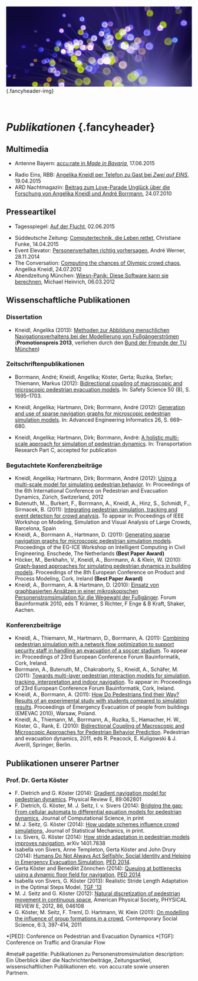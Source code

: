 ![](/img/accurate-bild-3.jpg) {.fancyheader-img}
# *<br />Publikationen* {.fancyheader}


## Multimedia

* Antenne Bayern: [accu:rate in *Made in Bavaria*](/news:2015-06-17-radio-antenne-bayern-made-in-bavaria-mit-accu-rate), 17.06.2015
- Radio Eins, RBB: [Angelika Kneidl per Telefon zu Gast bei *Zwei auf EINS*](/news:2015-04-19-radio-rbb-zwei-auf-eins-mit-accu-rate), 19.04.2015
- ARD Nachtmagazin: [Beitrag zum Love-Parade Unglück über die Forschung von Angelika Kneidl und André Borrmann](/download/ard-nachtmagazin-20100727-angelika-kneidl-andre-borrmann.webm.h264.mp4), 24.07.2010


## Presseartikel

* Tagesspiegel: [Auf der Flucht](/news:2015-06-02-tagesspiegel-seyfried-kneidl-experimente), 02.06.2015
- Süddeutsche Zeitung: [Computertechnik, die Leben rettet](http://www.sueddeutsche.de/muenchen/software-zur-evakuierung-nur-keine-panik-1.2433613), Christiane Funke, 14.04.2015
- Event Elevator: [Personenverhalten richtig vorhersagen](http://www.eventelevator.de/neuigkeiten/allgemein/accu-rate-und-bbvs-starten-kooperation), André Werner, 28.11.2014
- The Conversation: [Computing the chances of Olympic crowd chaos](http://theconversation.com/computing-the-chances-of-olympic-crowd-chaos-8066), Angelika Kneidl, 24.07.2012
- Abendzeitung München: [Wiesn-Panik: Diese Software kann sie berechnen](http://www.abendzeitung-muenchen.de/inhalt.simulation-wiesn-panik-diese-software-kann-sie-berechnen.2d7d8ded-1957-4507-b484-38a55c0651d9.html), Michael Heinrich, 06.03.2012


## Wissenschaftliche Publikationen

### Dissertation

- Kneidl, Angelika (2013): [Methoden zur Abbildung menschlichen Navigationsverhaltens bei der Modellierung von Fußgängerströmen](http://nbn-resolving.de/urn/resolver.pl?urn:nbn:de:bvb:91-diss-20130604-1131501-0-3) (**Promotionspreis 2013**, verliehen durch den [Bund der Freunde der TU München](http://www.bund-der-freunde.tum.de/index.php?id=125))

### Zeitschriftenpublikationen

- Borrmann, André; Kneidl, Angelika; Köster, Gerta; Ruzika, Stefan; Thiemann, Markus (2012): [Bidirectional coupling of macroscopic and microscopic pedestrian evacuation models](http://www.cms.bgu.tum.de/publications/paper_Kneidl_PED2010.pdf). In: Safety Science 50 (8), S. 1695–1703.


- Kneidl, Angelika; Hartmann, Dirk; Borrmann, André (2012): [Generation and use of sparse navigation graphs for microscopic pedestrian simulation models](http://www.cms.bgu.tum.de/publications/Paper_Kneidl_EG-ICE_2011.pdf). In: Advanced Engineering Informatics 26, S. 669–680.
- Kneidl, Angelika; Hartmann, Dirk; Borrmann, André: [A holistic multi-scale approach for simulation of pedestrian dynamics](http://www.cms.bgu.tum.de/publications/Kneidl_2013_TRC.pdf). In: Transportation Research Part C, accepted for publication


### Begutachtete Konferenzbeiträge


- Kneidl, Angelika; Hartmann, Dirk; Borrmann, André (2012): [Using a multi-scale model for simulating pedestrian behavior](http://www.cms.bgu.tum.de/publications/Kneidl_2012_FBI.pdf). In: Proceedings of the 6th International Conference on Pedestrian and Evacuation Dynamics, Zürich, Switzerland, 2012
- Butenuth, M.., Burkert, F., Borrmann, A., Kneidl, A., Hinz, S., Schmidt, F., Sirmacek, B. (2011): [Integrating pedestrian simulation, tracking and event detection for crowd analysis](http://www.cms.bgu.tum.de/publications/2011_Butenuth_ICCV.pdf). To appear in: Proceedings of IEEE Workshop on Modeling, Simulation and Visual Analysis of Large Crowds, Barcelona, Spain
- Kneidl, A., Borrmann A., Hartmann, D. (2011): [Generating sparse navigation graphs for microscopic pedestrian simulation models](http://www.cms.bgu.tum.de/publications/Paper_Kneidl_EG-ICE_2011.pdf). Proceedings of the EG-ICE Workshop on Intelligent Computing in Civil Engineering. Enschede, The Netherlands **(Best Paper Award)**
- Höcker, M., Berkhahn, V., Kneidl, A., Borrmann, A. & Klein, W. (2010): [Graph-based approaches for simulating pedestrian dynamics in building models](http://www.cms.bgu.tum.de/publications/paper_Hoecker_ECPPM2010.pdf). Proceedings of the 8th European Conference on Product and Process Modeling, Cork, Ireland **(Best Paper Award)**
- Kneidl, A., Borrmann, A. & Hartmann, D. (2010): [Einsatz von graphbasierten Ansätzen in einer mikroskopischen Personenstromsimulation für die Wegewahl der Fußgänger](http://www.cie.bv.tum.de/publications/proceedings/20102909_Kneidl_et_al_FBI.pdf). Forum Bauinformatik 2010, eds T Krämer, S Richter, F Enge & B Kraft, Shaker, Aachen.


### Konferenzbeiträge


- Kneidl, A., Thiemann, M., Hartmann, D., Borrmann, A. (2011): [Combining pedestrian simulation with a network flow optimization to support security staff in handling an evacuation of a soccer stadium](http://www.cms.bgu.tum.de/publications/Kneidl_2011_FBI.pdf). To appear in: Proceedings of 23rd European Conference Forum Bauinformatik, Cork, Ireland.
- Borrmann, A., Butenuth, M., Chakraborty, S., Kneidl, A., Schäfer, M. (2011): [Towards multi-layer pedestrian interaction models for simulation, tracking, interpretation and indoor navigation](http://www.cms.bgu.tum.de/publications/Borrmann_2011_FBI.pdf). To appear in: Proceedings of 23rd European Conference Forum Bauinformatik, Cork, Ireland.
- Kneidl, A., Borrmann, A. (2011): [How Do Pedestrians find their Way? Results of an experimental study with students compared to simulation results](http://www.cms.bgu.tum.de/publications/Paper_Kneidl_EMEVAC_2011.pdf). Proceedings of Emergency Evacuation of people from buildings (EMEVAC 2010), Warsaw, Poland.
- Kneidl, A., Thiemann, M., Borrmann, A., Ruzika, S., Hamacher, H. W., Köster, G., Rank, E. (2010): [Bidirectional Coupling of Macroscopic and Microscopic Approaches for Pedestrian Behavior Prediction](http://www.cms.bgu.tum.de/publications/paper_Kneidl_PED2010.pdf). Pedestrian and evacuation dynamics, 2011, eds R. Peacock, E. Kuligowski & J. Averill, Springer, Berlin.


## Publikationen unserer Partner

### Prof. Dr. Gerta Köster

- F. Dietrich and G. Köster (2014): [Gradient navigation model for pedestrian dynamics](http://arxiv.org/abs/1401.0451). Physical Review E, 89:062801
- F. Dietrich, G. Köster, M. J. Seitz, I. v. Sivers (2014): [Bridging the gap: From cellular automata to differential equation models for pedestrian dynamics](http://www.sciencedirect.com/science/article/pii/S1877750314000738), Journal of Computational Science, in print
- M. J. Seitz, G. Köster (2014): [How update schemes influence crowd simulations](http://iopscience.iop.org/1742-5468/2014/7/P07002/pdf/1742-5468_2014_7_P07002.pdf), Journal of Statistical Mechanics, in print.
- I.v. Sivers, G. Köster (2014): [How stride adaptation in pedestrian models improves navigation](http://arxiv.org/abs/1401.7838), arXiv 1401.7838
- Isabella von Sivers, Anne Templeton, Gerta Köster and John Drury (2014): [Humans Do Not Always Act Selfishly: Social Identity and Helping in Emergency Evacuation Simulation](http://www.sciencedirect.com/science/article/pii/S2352146514001355), [PED 2014](http://www.ped2014.nl/).
- Gerta Köster and Benedikt Zönnchen (2014): [Queuing at bottlenecks using a dynamic floor field for navigation](http://www.sciencedirect.com/science/article/pii/S2352146514000659), [PED 2014](http://www.ped2014.nl/)
- Isabella von Sivers, G. Köster (2013): Realistic Stride Length Adaptation in the Optimal Steps Model, [TGF '13](http://www.fz-juelich.de/conferences/tgf13/EN/Home/home_node.html)
- M. J. Seitz and G. Köster (2012): [Natural discretization of pedestrian movement in continuous space](http://journals.aps.org/pre/abstract/10.1103/PhysRevE.86.046108), American Physical Society, PHYSICAL REVIEW E, 2012, 86, 046108
- G. Köster, M. Seitz, F. Treml, D. Hartmann, W. Klein (2011): [On modelling the influence of group formations in a crowd](http://www.tandfonline.com/doi/abs/10.1080/21582041.2011.619867), Contemporary Social Science, 6:3, 397-414, 2011


<!-- Abkürzungen: -->

*[PED]: Conference on Pedestrian and Evacuation Dynamics
*[TGF]: Conference on Traffic and Granular Flow

#meta#
pagetitle: Publikationen zu Personenstromsimulation
description: Ein Überblick über die Nachrichtenbeiträge, Zeitungsartikel, wissenschaftlichen Publikationen etc. von accu:rate sowie unseren Partnern.

